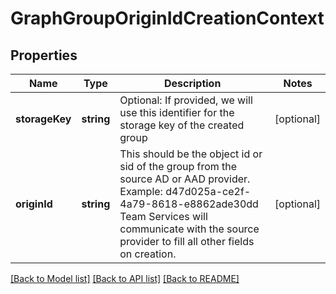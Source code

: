 # GraphGroupOriginIdCreationContext

## Properties
Name | Type | Description | Notes
------------ | ------------- | ------------- | -------------
**storageKey** | **string** | Optional: If provided, we will use this identifier for the storage key of the created group | [optional] 
**originId** | **string** | This should be the object id or sid of the group from the source AD or AAD provider. Example: d47d025a-ce2f-4a79-8618-e8862ade30dd Team Services will communicate with the source provider to fill all other fields on creation. | [optional] 

[[Back to Model list]](../README.md#documentation-for-models) [[Back to API list]](../README.md#documentation-for-api-endpoints) [[Back to README]](../README.md)


